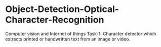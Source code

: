 # Object-Detection-Optical-Character-Recognition
Computer vision and Internet of things Task-1: Character detector which extracts printed or handwritten text from an image or video.

